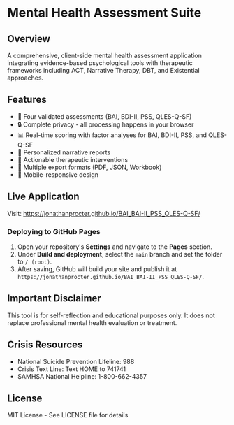 # Mental Health Assessment Suite

## Overview
A comprehensive, client-side mental health assessment application integrating evidence-based psychological tools with therapeutic frameworks including ACT, Narrative Therapy, DBT, and Existential approaches.

## Features
- 🧠 Four validated assessments (BAI, BDI-II, PSS, QLES-Q-SF)
- 🔒 Complete privacy - all processing happens in your browser
- 📊 Real-time scoring with factor analyses for BAI, BDI-II, PSS, and QLES-Q-SF
- 📖 Personalized narrative reports
- 🎯 Actionable therapeutic interventions
- 💾 Multiple export formats (PDF, JSON, Workbook)
- 📱 Mobile-responsive design

## Live Application
Visit: https://jonathanprocter.github.io/BAI_BAI-II_PSS_QLES-Q-SF/

### Deploying to GitHub Pages
1. Open your repository's **Settings** and navigate to the **Pages** section.
2. Under **Build and deployment**, select the `main` branch and set the folder to `/ (root)`.
3. After saving, GitHub will build your site and publish it at
   `https://jonathanprocter.github.io/BAI_BAI-II_PSS_QLES-Q-SF/`.

## Important Disclaimer
This tool is for self-reflection and educational purposes only. It does not replace professional mental health evaluation or treatment.

## Crisis Resources
- National Suicide Prevention Lifeline: 988
- Crisis Text Line: Text HOME to 741741
- SAMHSA National Helpline: 1-800-662-4357

## License
MIT License - See LICENSE file for details
